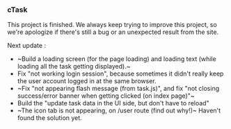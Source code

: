 ### cTask

This project is finished. We always keep trying to improve this project, so we're apologize if there's still a bug or an unexpected result from the site.

Next update : 
- ~Build a loading screen (for the page loading) and loading text (while loading all the task getting displayed).~
- Fix "not working login session", because sometimes it didn't really keep the user account logged in at the same browser.
- ~Fix "not appearing flash message (from task.js)", and fix "not closing success/error banner when getting clicked (on index page)"~
- Build the "update task data in the UI side, but don't have to reload"
- ~The icon tab is not appearing, on /user route (find out why!)~ Haven't found the solution yet.
